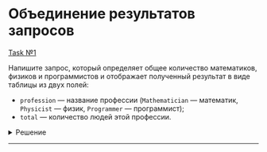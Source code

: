 # Объединение результатов запросов

[Task №1](https://stepik.org/lesson/1043826/step/18?unit=1052295)

Напишите запрос, который определяет общее количество математиков, физиков и программистов и отображает полученный результат в виде таблицы из двух полей:

* `profession` — название профессии (`Mathematician` — математик, `Physicist` — физик, `Programmer` — программист);
* `total` — количество людей этой профессии.

<details>
  <summary>Решение</summary>

  ```sql
  SELECT 'Mathematician' AS profession, COUNT(*) AS total
  FROM Mathematicians
  UNION
  SELECT 'Physicist' AS profession, COUNT(*) AS total
  FROM Physicists
  UNION
  SELECT 'Programmer' AS profession, COUNT(*) AS total
  FROM Programmers;
  ```

</details>

---

